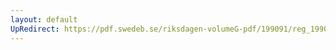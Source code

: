 ```yaml
---
layout: default
UpRedirect: https://pdf.swedeb.se/riksdagen-volumeG-pdf/199091/reg_199091/reg_199091_0216.pdf
---
```

